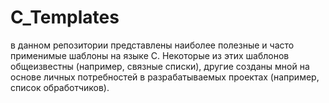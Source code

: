 # C_Templates

в данном репозитории представлены наиболее полезные и часто применимые шаблоны на языке С. Некоторые из этих шаблонов общеизвестны (например, связные списки), другие созданы мной на основе личных потребностей в разрабатываемых проектах (например, список обработчиков).
